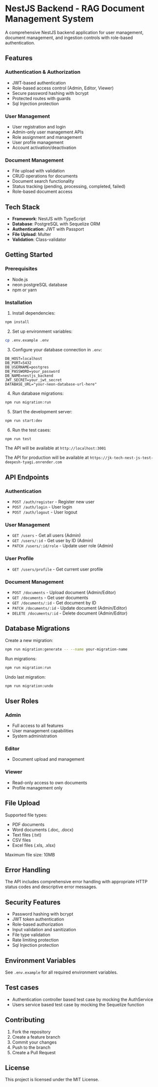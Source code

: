 # NestJS Backend - RAG Document Management System

A comprehensive NestJS backend application for user management, document management, and ingestion controls with role-based authentication.

## Features

### Authentication & Authorization

- JWT-based authentication
- Role-based access control (Admin, Editor, Viewer)
- Secure password hashing with bcrypt
- Protected routes with guards
- Sql Injection protection

### User Management

- User registration and login
- Admin-only user management APIs
- Role assignment and management
- User profile management
- Account activation/deactivation

### Document Management

- File upload with validation
- CRUD operations for documents
- Document search functionality
- Status tracking (pending, processing, completed, failed)
- Role-based document access

## Tech Stack

- **Framework**: NestJS with TypeScript
- **Database**: PostgreSQL with Sequelize ORM
- **Authentication**: JWT with Passport
- **File Upload**: Multer
- **Validation**: Class-validator

## Getting Started

### Prerequisites

- Node.js
- neon postgreSQL database
- npm or yarn

### Installation

1. Install dependencies:

```bash
npm install
```

2. Set up environment variables:

```bash
cp .env.example .env
```

3. Configure your database connection in `.env`:

```env
DB_HOST=localhost
DB_PORT=5432
DB_USERNAME=postgres
DB_PASSWORD=your_password
DB_NAME=nestjs_backend
JWT_SECRET=your_jwt_secret
DATABASE_URL="your-neon-database-url-here"
```

4. Run database migrations:

```bash
npm run migration:run
```

5. Start the development server:

```bash
npm run start:dev
```

6. Run the test cases:

```bash
npm run test
```

The API will be available at `http://localhost:3001`

The API for production will be available at `https://jk-tech-nest-js-test-deepesh-tyagi.onrender.com`

## API Endpoints

### Authentication

- `POST /auth/register` - Register new user
- `POST /auth/login` - User login
- `POST /auth/logout` - User logout

### User Management

- `GET /users` - Get all users (Admin)
- `GET /users/:id` - Get user by ID (Admin)
- `PATCH /users/:id/role` - Update user role (Admin)

### User Profile

- `GET /users/profile` - Get current user profile

### Document Management

- `POST /documents` - Upload document (Admin/Editor)
- `GET /documents` - Get user documents
- `GET /documents/:id` - Get document by ID
- `PATCH /documents/:id` - Update document (Admin/Editor)
- `DELETE /documents/:id` - Delete document (Admin/Editor)

## Database Migrations

Create a new migration:

```bash
npm run migration:generate -- --name your-migration-name
```

Run migrations:

```bash
npm run migration:run
```

Undo last migration:

```bash
npm run migration:undo
```

## User Roles

### Admin

- Full access to all features
- User management capabilities
- System administration

### Editor

- Document upload and management

### Viewer

- Read-only access to own documents
- Profile management only

## File Upload

Supported file types:

- PDF documents
- Word documents (.doc, .docx)
- Text files (.txt)
- CSV files
- Excel files (.xls, .xlsx)

Maximum file size: 10MB

## Error Handling

The API includes comprehensive error handling with appropriate HTTP status codes and descriptive error messages.

## Security Features

- Password hashing with bcrypt
- JWT token authentication
- Role-based authorization
- Input validation and sanitization
- File type validation
- Rate limiting protection
- Sql Injection protection

## Environment Variables

See `.env.example` for all required environment variables.

## Test cases

- Authentication controller based test case by mocking the AuthService
- Users service based test case by mocking the Sequelize function

## Contributing

1. Fork the repository
2. Create a feature branch
3. Commit your changes
4. Push to the branch
5. Create a Pull Request

## License

This project is licensed under the MIT License.
